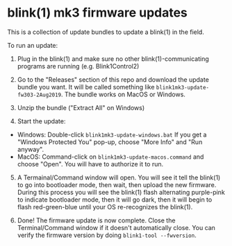 
# blink(1) mk3 firmware updates


This is a collection of update bundles to update a blink(1) in the field.

To run an update:

1. Plug in the blink(1) and make sure no other blink(1)-communicating programs are running (e.g. Blink1Control2)

2. Go to the "Releases" section of this repo and download
the update bundle you want. It will be called something like `blink1mk3-update-fw303-2Aug2019`.
The bundle works on MacOS or Windows.

3. Unzip the bundle  ("Extract All" on Windows)

4. Start the update:
  - Windows: Double-click `blink1mk3-update-windows.bat` If you get a "Windows Protected You" pop-up, choose "More Info" and "Run anyway".
  - MacOS: Command-click on `blink1mk3-update-macos.command` and choose "Open". You will have to authorize it to run.

5. A Termainal/Command window will open.  You will see it tell the blink(1) to go into bootloader mode, then wait, then upload the new firmware.  
During this process you will see the blink(1) flash alternating purple-pink to indicate bootloader mode, then it will go dark, then it will begin to flash red-green-blue until your OS re-recognizes the blink(1).

6. Done! The firmware update is now complete. Close the Terminal/Command window if it doesn't automatically close. You can verify the firmware version by doing `blink1-tool --fwversion`.
